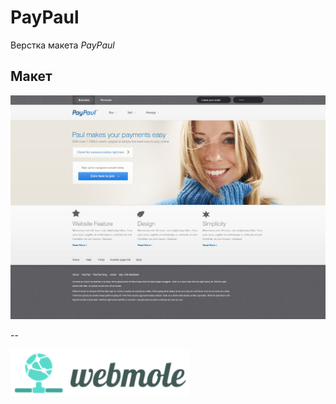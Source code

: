 # PayPaul
Верстка макета *PayPaul* 

## Макет
![alt text](design/jpg/PayPaul.jpg)

--

<a href="http://webmole.ru"><img align="center" width="286" height="75" title="WebMole" src="design/logo/logo.png"></a>




